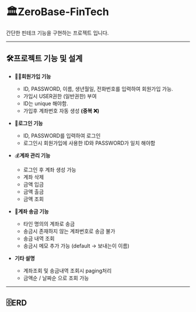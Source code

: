# 🏛ZeroBase-FinTech
간단한 핀테크 기능을 구현하는 프로젝트 입니다.
- - -
## 🛠프로젝트 기능 및 설계
+ 🙆‍♂️**회원가입 기능**
  + ID, PASSWORD, 이름, 생년월일, 전화번호를 입력하여 회원가입 가능.
  + 가입시 USER권한 (일반권한) 부여
  + ID는 unique 해야함.
  + 가입후 계좌번호 자동 생성 **(중복 ❌)**
    
+ 🔑**로그인 기능**
  + ID, PASSWORD를 입력하여 로그인
  + 로그인시 회원가입에 사용한 ID와 PASSWORD가 일치 해야함

+ 💰**계좌 관리 기능**
  + 로그인 후 계좌 생성 가능
  + 계좌 삭제
  + 금액 입금
  + 금액 출금
  + 금액 조회
 
+ 📲**계좌 송금 기능**
  + 타인 명의의 계좌로 송금
  + 송금시 존재하지 않는 계좌번호로 송금 불가
  + 송금 내역 조회
  + 송금시 메모 추가 가능 (default -> 보내는이 이름)

+ **기타 설명**
  + 계좌조회 및 송금내역 조회시 paging처리
  + 금액순 / 날짜순 으로 조회 가능
- - -

## 🗄ERD

